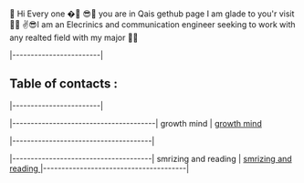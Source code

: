  🙌 Hi Every one �🤳
😎👀 you are in Qais gethub page I am glade to you'r visit 🐱‍💻
✌😎I am an Elecrinics and communication engineer seeking to work with any realted field with my major 🐱‍🚀



|------------------------|
 ## Table of contacts :
|------------------------|




|---------------------------------------|
growth mind             |  [growth mind](https://qaisalshorman.github.io/Read-Me/growth-mind)

 |--------------------------------------|
 
 |--------------------------------------|
smrizing and reading    | [smrizing and reading ](https://qaisalshorman.github.io/Read-Me/reading%20note)
|---------------------------------------|

